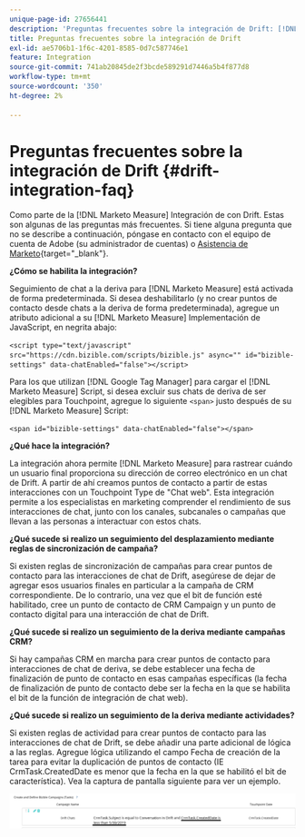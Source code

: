 ```yaml
---
unique-page-id: 27656441
description: 'Preguntas frecuentes sobre la integración de Drift: [!DNL Marketo Measure]'
title: Preguntas frecuentes sobre la integración de Drift
exl-id: ae5706b1-1f6c-4201-8585-0d7c587746e1
feature: Integration
source-git-commit: 741ab20845de2f3bcde589291d7446a5b4f877d8
workflow-type: tm+mt
source-wordcount: '350'
ht-degree: 2%

---
```


# Preguntas frecuentes sobre la integración de Drift {#drift-integration-faq}

Como parte de la [!DNL Marketo Measure] Integración de con Drift. Estas son algunas de las preguntas más frecuentes. Si tiene alguna pregunta que no se describe a continuación, póngase en contacto con el equipo de cuenta de Adobe (su administrador de cuentas) o [Asistencia de Marketo](https://nation.marketo.com/t5/support/ct-p/Support){target="_blank"}.

**¿Cómo se habilita la integración?**

Seguimiento de chat a la deriva para [!DNL Marketo Measure] está activada de forma predeterminada. Si desea deshabilitarlo (y no crear puntos de contacto desde chats a la deriva de forma predeterminada), agregue un atributo adicional a su [!DNL Marketo Measure] Implementación de JavaScript, en negrita abajo:

`<script type="text/javascript" src="https://cdn.bizible.com/scripts/bizible.js" async="" id="bizible-settings" data-chatEnabled="false"></script>`

Para los que utilizan [!DNL Google Tag Manager] para cargar el [!DNL Marketo Measure] Script, si desea excluir sus chats de deriva de ser elegibles para Touchpoint, agregue lo siguiente `<span>` justo después de su [!DNL Marketo Measure] Script:

`<span id="bizible-settings" data-chatEnabled="false"></span>`

**¿Qué hace la integración?**

La integración ahora permite [!DNL Marketo Measure] para rastrear cuándo un usuario final proporciona su dirección de correo electrónico en un chat de Drift. A partir de ahí creamos puntos de contacto a partir de estas interacciones con un Touchpoint Type de &quot;Chat web&quot;. Esta integración permite a los especialistas en marketing comprender el rendimiento de sus interacciones de chat, junto con los canales, subcanales o campañas que llevan a las personas a interactuar con estos chats.

**¿Qué sucede si realizo un seguimiento del desplazamiento mediante reglas de sincronización de campaña?**

Si existen reglas de sincronización de campañas para crear puntos de contacto para las interacciones de chat de Drift, asegúrese de dejar de agregar esos usuarios finales en particular a la campaña de CRM correspondiente. De lo contrario, una vez que el bit de función esté habilitado, cree un punto de contacto de CRM Campaign y un punto de contacto digital para una interacción de chat de Drift.

**¿Qué sucede si realizo un seguimiento de la deriva mediante campañas CRM?**

Si hay campañas CRM en marcha para crear puntos de contacto para interacciones de chat de deriva, se debe establecer una fecha de finalización de punto de contacto en esas campañas específicas (la fecha de finalización de punto de contacto debe ser la fecha en la que se habilita el bit de la función de integración de chat web).

**¿Qué sucede si realizo un seguimiento de la deriva mediante actividades?**

Si existen reglas de actividad para crear puntos de contacto para las interacciones de chat de Drift, se debe añadir una parte adicional de lógica a las reglas. Agregue lógica utilizando el campo Fecha de creación de la tarea para evitar la duplicación de puntos de contacto (IE CrmTask.CreatedDate es menor que la fecha en la que se habilitó el bit de característica). Vea la captura de pantalla siguiente para ver un ejemplo.

![](assets/activity-rule-drift.png)
